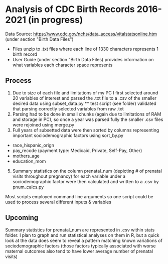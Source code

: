 # Analysis of CDC Birth Records 2016-2021 (in progress)

Data Source: https://www.cdc.gov/nchs/data_access/vitalstatsonline.htm (under section "Birth Data Files")
* Files unzip to .txt files where each line of 1330 characters represents 1 birth record
* User Guide (under section "Birth Data Files) provides information on what variables each character space represents

## Process
1. Due to size of each file and limitations of my PC I first selected around 20 variables of interest and parsed the .txt file to a .csv of the smaller desired data using subset_data.py
** test script (see folder) validated that parsing correctly selected variables from raw .txt
3. Parsing had to be done in small chunks (again due to limitations of RAM and storage in PC), so once a year was parsed fully the smaller .csv files were rejoined using merge.py 
4. Full years of subsetted data were then sorted by columns representing important sociodemographic factors using sort_by.py
* race_hispanic_orign
* pay_recode (payment type: Medicaid, Private, Self-Pay, Other)
* mothers_age
* education_mom
5. Summary statistics on the column prenatal_num (depicting # of prenatal visits throughout pregnancy) for each variable under a sociodemographic factor were then calculated and written to a .csv by pnum_calcs.py

Most scripts employed command line arguments so one script could be used to process several different inputs & variables

## Upcoming

Summary statistics for prenatal_num  are represented in .csv within stats folder. I plan to graph and run statistical analyses on them in R, but a quick look at the data does seem to reveal a pattern matching known variations of sociodemographic factors (those factors typically associated with worse maternal outcomes also tend to have lower average number of prenatal visits)
